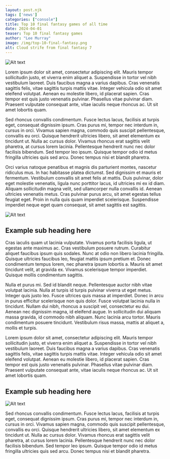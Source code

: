 ```yaml
---
layout: post.njk 
tags: ['news']
categories: ["console"]
title: Top 10 final fantasy games of all time
date: 2024-04-01
teaser: Top 10 final fantasy games
author: "Lee Murray"
image: /img/top-10-final-fantasy.png
alt: Cloud strife from final fantasy 7
---
```


![Alt text](/img/super-pocket-review.png "a title")

Lorem ipsum dolor sit amet, consectetur adipiscing elit. Mauris tempor sollicitudin justo, et viverra enim aliquet a. Suspendisse in tortor vel nibh vestibulum laoreet. Duis faucibus magna a varius dapibus. Cras venenatis sagittis felis, vitae sagittis turpis mattis vitae. Integer vehicula odio sit amet eleifend volutpat. Aenean eu molestie libero, id placerat sapien. Cras tempor est quis justo venenatis pulvinar. Phasellus vitae pulvinar diam. Praesent vulputate consequat ante, vitae iaculis neque rhoncus ac. Ut sit amet lobortis quam.

Sed rhoncus convallis condimentum. Fusce lectus lacus, facilisis at turpis eget, consequat dignissim ipsum. Cras purus mi, tempor nec interdum in, cursus in orci. Vivamus sapien magna, commodo quis suscipit pellentesque, convallis eu orci. Quisque hendrerit ultricies libero, sit amet elementum ex tincidunt ut. Nulla ac cursus dolor. Vivamus rhoncus erat sagittis velit pharetra, at cursus lorem lacinia. Pellentesque hendrerit nunc nec dolor facilisis bibendum. Sed tempor leo ipsum. Quisque tempor odio id metus fringilla ultricies quis sed arcu. Donec tempus nisi et blandit pharetra.

Orci varius natoque penatibus et magnis dis parturient montes, nascetur ridiculus mus. In hac habitasse platea dictumst. Sed dignissim et mauris et fermentum. Vestibulum convallis sit amet felis at mattis. Duis pulvinar, dolor eget molestie venenatis, ligula nunc porttitor lacus, id ultricies mi ex id diam. Aliquam sollicitudin magna velit, sed ullamcorper nulla convallis id. Aenean ultricies venenatis metus. Cras pulvinar purus arcu, sit amet egestas tellus feugiat eget. Proin in nulla quis quam imperdiet scelerisque. Suspendisse imperdiet neque eget quam consequat, sit amet sagittis est sagittis.

![Alt text](/img/best-retro-products.png "a title")

## Example sub heading here

Cras iaculis quam ut lacinia vulputate. Vivamus porta facilisis ligula, ut egestas ante maximus ac. Cras vestibulum posuere rutrum. Curabitur aliquet faucibus ipsum quis sodales. Nunc at odio non libero lacinia fringilla. Quisque ultricies faucibus leo, feugiat mattis ipsum pretium et. Donec condimentum tempus lorem, nec pharetra ipsum lobortis a. Mauris sit amet tincidunt velit, at gravida ex. Vivamus scelerisque tempor imperdiet. Quisque mollis condimentum sagittis.

Nulla et purus mi. Sed id blandit neque. Pellentesque auctor nibh vitae volutpat lacinia. Nulla at turpis id turpis pulvinar viverra ut eget metus. Integer quis justo leo. Fusce ultrices quis massa at imperdiet. Donec in arcu in purus efficitur scelerisque non quis dolor. Fusce volutpat lacinia nulla in tincidunt. Nullam dui nibh, rhoncus a suscipit vel, consectetur eu dui. Aenean nec dignissim magna, id eleifend augue. In sollicitudin dui aliquam massa gravida, id commodo nibh aliquam. Nunc lacinia arcu tortor. Mauris condimentum posuere tincidunt. Vestibulum risus massa, mattis at aliquet a, mollis et turpis.

Lorem ipsum dolor sit amet, consectetur adipiscing elit. Mauris tempor sollicitudin justo, et viverra enim aliquet a. Suspendisse in tortor vel nibh vestibulum laoreet. Duis faucibus magna a varius dapibus. Cras venenatis sagittis felis, vitae sagittis turpis mattis vitae. Integer vehicula odio sit amet eleifend volutpat. Aenean eu molestie libero, id placerat sapien. Cras tempor est quis justo venenatis pulvinar. Phasellus vitae pulvinar diam. Praesent vulputate consequat ante, vitae iaculis neque rhoncus ac. Ut sit amet lobortis quam.

## Example sub heading here

![Alt text](/img/tombraider-remastered.png "a title")

Sed rhoncus convallis condimentum. Fusce lectus lacus, facilisis at turpis eget, consequat dignissim ipsum. Cras purus mi, tempor nec interdum in, cursus in orci. Vivamus sapien magna, commodo quis suscipit pellentesque, convallis eu orci. Quisque hendrerit ultricies libero, sit amet elementum ex tincidunt ut. Nulla ac cursus dolor. Vivamus rhoncus erat sagittis velit pharetra, at cursus lorem lacinia. Pellentesque hendrerit nunc nec dolor facilisis bibendum. Sed tempor leo ipsum. Quisque tempor odio id metus fringilla ultricies quis sed arcu. Donec tempus nisi et blandit pharetra.
